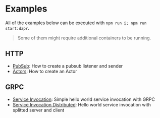 # Examples

All of the examples below can be executed with `npm run i; npm run start:dapr`.

> Some of them might require additional containers to be running.

## HTTP

- [PubSub](../examples/http/pubsub): How to create a pubsub listener and sender
- [Actors](../examples/http/actor): How to create an Actor

## GRPC

- [Service Invocation](../examples/grpc/hello-world): Simple hello world service invocation with GRPC
- [Service Invocation Distributed](../examples/grpc/hello-world-distributed): Hello world service invocation with splitted server and client
